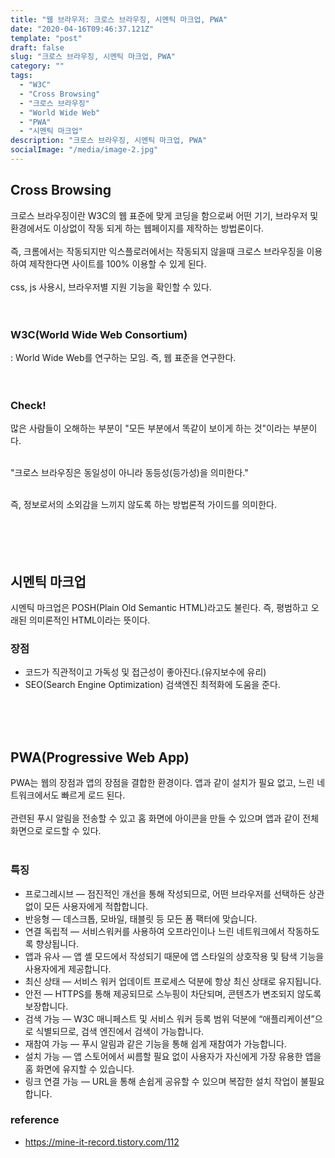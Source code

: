 ```yaml
---
title: "웹 브라우저: 크로스 브라우징, 시멘틱 마크업, PWA"
date: "2020-04-16T09:46:37.121Z"
template: "post"
draft: false
slug: "크로스 브라우징, 시멘틱 마크업, PWA"
category: ""
tags:
  - "W3C"
  - "Cross Browsing"
  - "크로스 브라우징"
  - "World Wide Web"
  - "PWA"
  - "시멘틱 마크업"
description: "크로스 브라우징, 시멘틱 마크업, PWA"
socialImage: "/media/image-2.jpg"
---
```


## Cross Browsing

크로스 브라우징이란 W3C의 웹 표준에 맞게 코딩을 함으로써 어떤 기기, 브라우저 및 환경에서도 이상없이 작동 되게 하는 웹페이지를 제작하는 방법론이다.
<br><br>
즉, 크롬에서는 작동되지만 익스플로러에서는 작동되지 않을때 크로스 브라우징을 이용하여 제작한다면 사이트를 100% 이용할 수 있게 된다.
<br><br>
css, js 사용시, 브라우저별 지원 기능을 확인할 수 있다.
<br><br><br>

### W3C(World Wide Web Consortium)

: World Wide Web를 연구하는 모임. 즉, 웹 표준을 연구한다.
<br><br><br>

### Check!

많은 사람들이 오해하는 부분이 "모든 부분에서 똑같이 보이게 하는 것"이라는 부분이다.<br><br>

"크로스 브라우징은 동일성이 아니라 동등성(등가성)을 의미한다."<br><br>

즉, 정보로서의 소외감을 느끼지 않도록 하는 방법론적 가이드를 의미한다.<br><br>
<br><br><br>

## 시멘틱 마크업

시멘틱 마크업은 POSH(Plain Old Semantic HTML)라고도 불린다. 즉, 평범하고 오래된 의미론적인 HTML이라는 뜻이다.

### 장점

- 코드가 직관적이고 가독성 및 접근성이 좋아진다.(유지보수에 유리)
- SEO(Search Engine Optimization) 검색엔진 최적화에 도움을 준다.

<br><br><br>

## PWA(Progressive Web App)

PWA는 웹의 장점과 앱의 장점을 결합한 환경이다. 앱과 같이 설치가 필요 없고, 느린 네트워크에서도 빠르게 로드 된다.
<br><br>
관련된 푸시 알림을 전송할 수 있고 홈 화면에 아이콘을 만들 수 있으며 앱과 같이 전체화면으로 로드할 수 있다.
<br><br>

### 특징

- 프로그레시브 — 점진적인 개선을 통해 작성되므로, 어떤 브라우저를 선택하든 상관없이 모든 사용자에게 적합합니다.
- 반응형 — 데스크톱, 모바일, 태블릿 등 모든 폼 팩터에 맞습니다.
- 연결 독립적 — 서비스워커를 사용하여 오프라인이나 느린 네트워크에서 작동하도록 향상됩니다.
- 앱과 유사 — 앱 셸 모드에서 작성되기 때문에 앱 스타일의 상호작용 및 탐색 기능을 사용자에게 제공합니다.
- 최신 상태 — 서비스 워커 업데이트 프로세스 덕분에 항상 최신 상태로 유지됩니다.
- 안전 — HTTPS를 통해 제공되므로 스누핑이 차단되며, 콘텐츠가 변조되지 않도록 보장합니다.
- 검색 가능 — W3C 매니페스트 및 서비스 워커 등록 범위 덕분에 “애플리케이션”으로 식별되므로, 검색 엔진에서 검색이 가능합니다.
- 재참여 가능 — 푸시 알림과 같은 기능을 통해 쉽게 재참여가 가능합니다.
- 설치 가능 — 앱 스토어에서 씨름할 필요 없이 사용자가 자신에게 가장 유용한 앱을 홈 화면에 유지할 수 있습니다.
- 링크 연결 가능 — URL을 통해 손쉽게 공유할 수 있으며 복잡한 설치 작업이 불필요합니다.

### reference

- https://mine-it-record.tistory.com/112
